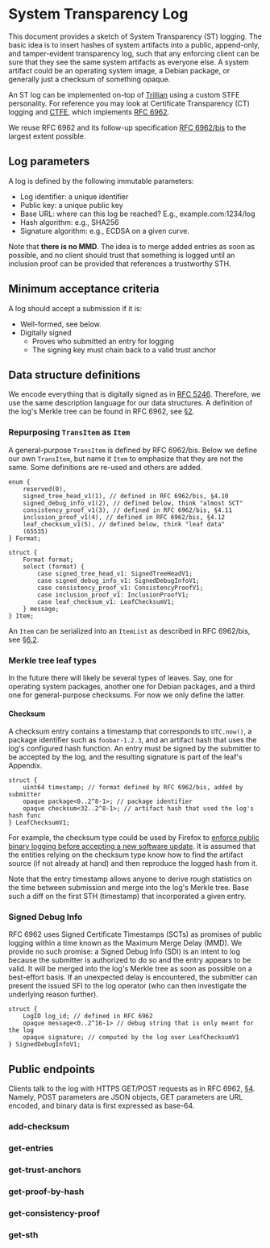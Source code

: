 # System Transparency Log
This document provides a sketch of System Transparency (ST) logging.  The basic
idea is to insert hashes of system artifacts into a public, append-only, and
tamper-evident transparency log, such that any enforcing client can be sure that
they see the same system artifacts as everyone else.  A system artifact could
be an operating system image, a Debian package, or generally just a checksum of
something opaque.

An ST log can be implemented on-top of
[Trillian](https://trillian.transparency.dev) using a custom STFE personality.
For reference you may look at Certificate Transparency (CT) logging and
[CTFE](https://github.com/google/certificate-transparency-go/tree/master/trillian/ctfe),
which implements [RFC 6962](https://tools.ietf.org/html/rfc6962).

We reuse RFC 6962 and its follow-up specification [RFC
6962/bis](https://datatracker.ietf.org/doc/draft-ietf-trans-rfc6962-bis/) to the
largest extent possible.

## Log parameters
A log is defined by the following immutable parameters:
- Log identifier: a unique identifier
- Public key: a unique public key
- Base URL: where can this log be reached?  E.g., example.com:1234/log
- Hash algorithm: e.g., SHA256
- Signature algorithm: e.g., ECDSA on a given curve.

Note that **there is no MMD**.  The idea is to merge added entries as soon as
possible, and no client should trust that something is logged until an inclusion
proof can be provided that references a trustworthy STH. 

## Minimum acceptance criteria
A log should accept a submission if it is:
- Well-formed, see below.
- Digitally signed
	- Proves who submitted an entry for logging
	- The signing key must chain back to a valid trust anchor

## Data structure definitions
We encode everything that is digitally signed as in [RFC
5246](https://tools.ietf.org/html/rfc5246).  Therefore, we use the same
description language for our data structures.  A definition of the log's Merkle
tree can be found in RFC 6962, see
[§2](https://tools.ietf.org/html/rfc6962#section-2).

### Repurposing `TransItem` as `Item`
A general-purpose `TransItem` is defined by RFC 6962/bis.  Below we define our
own `TransItem`, but name it `Item` to emphasize that they are not the same.
Some definitions are re-used and others are added.

```
enum {
	reserved(0),
	signed_tree_head_v1(1), // defined in RFC 6962/bis, §4.10
	signed_debug_info_v1(2), // defined below, think "almost SCT"
	consistency_proof_v1(3), // defined in RFC 6962/bis, §4.11
	inclusion_proof_v1(4), // defined in RFC 6962/bis, §4.12
	leaf_checksum_v1(5), // defined below, think "leaf data"
	(65535)
} Format;

struct {
	Format format;
	select (format) {
		case signed_tree_head_v1: SignedTreeHeadV1;
		case signed_debug_info_v1: SignedDebugInfoV1;
		case consistency_proof_v1: ConsistencyProofV1;
		case inclusion_proof_v1: InclusionProofV1;
		case leaf_checksum_v1: LeafChecksumV1;
	} message;
} Item;
```

An `Item` can be serialized into an `ItemList` as described in RFC 6962/bis, see
[§6.2](https://datatracker.ietf.org/doc/html/draft-ietf-trans-rfc6962-bis-34#section-6.2).

### Merkle tree leaf types
In the future there will likely be several types of leaves.  Say, one for
operating system packages, another one for Debian packages, and a third one for
general-purpose checksums.  For now we only define the latter.

#### Checksum
A checksum entry contains a timestamp that corresponds to `UTC.now()`, a package
identifier such as `foobar-1.2.3`, and an artifact hash that uses the log's
configured hash function.  An entry must be signed by the submitter to be
accepted by the log, and the resulting signature is part of the leaf's Appendix.
```
struct {
	uint64 timestamp; // format defined by RFC 6962/bis, added by submitter
	opaque package<0..2^8-1>; // package identifier
	opaque checksum<32..2^8-1>; // artifact hash that used the log's hash func
} LeafChecksumV1;
```

For example, the checksum type could be used by Firefox to [enforce public
binary logging before accepting a new software
update](https://wiki.mozilla.org/Security/Binary_Transparency).  It is assumed
that the entities relying on the checksum type know how to find the artifact
source (if not already at hand) and then reproduce the logged hash from it.

Note that the entry timestamp allows anyone to derive rough statistics on the
time between submission and merge into the log's Merkle tree.  Base such a diff
on the first STH (timestamp) that incorporated a given entry.

### Signed Debug Info
RFC 6962 uses Signed Certificate Timestamps (SCTs) as promises of public
logging within a time known as the Maximum Merge Delay (MMD).  We provide no
such promise: a Signed Debug Info (SDI) is an intent to log because the
submitter is authorized to do so and the entry appears to be valid.  It will be
merged into the log's Merkle tree as soon as possible on a best-effort basis.
If an unexpected delay is encountered, the submitter can present the issued SFI
to the log operator (who can then investigate the underlying reason further).
```
struct {
	LogID log_id; // defined in RFC 6962
	opaque message<0..2^16-1> // debug string that is only meant for the log
	opaque signature; // computed by the log over LeafChecksumV1
} SignedDebugInfoV1;
```
## Public endpoints
Clients talk to the log with HTTPS GET/POST requests as in RFC 6962,
[§4](https://tools.ietf.org/html/rfc6962#section-4).  Namely, POST parameters
are JSON objects, GET parameters are URL encoded, and binary data is first
expressed as base-64.

### add-checksum
### get-entries
### get-trust-anchors
### get-proof-by-hash
### get-consistency-proof
### get-sth
